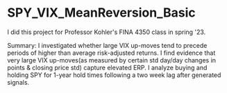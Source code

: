 # SPY_VIX_MeanReversion_Basic
I did this project for Professor Kohler's FINA 4350 class in spring '23.

Summary: I investigated whether large VIX up-moves tend to precede periods of higher than average risk-adjusted returns. I find evidence that very large VIX up-moves(as measured by certain std day/day changes in points & closing price std) capture elevated ERP. I analyze buying and holding SPY for 1-year hold times following a two week lag after generated signals. 
